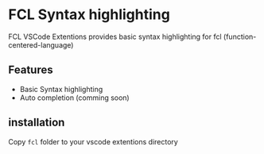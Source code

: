 # FCL Syntax highlighting

FCL VSCode Extentions provides basic syntax highlighting for fcl (function-centered-language)

## Features

- Basic Syntax highlighting
- Auto completion (comming soon)

## installation
Copy `fcl` folder to your vscode extentions directory
